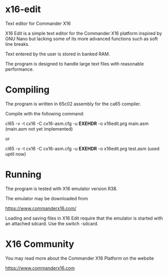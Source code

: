# x16-edit

Text editor for Commander X16

X16 Edit is a simple text editor for the Commander X16 platform inspired by GNU Nano but lacking some of its more advanced functions such as soft line breaks.

Text entered by the user is stored in banked RAM.

The program is designed to handle large text files with reasonable performance.


# Compiling

The program is written in 65c02 assembly for the ca65 compiler.

Compile with the following command:

cl65 -v -t cx16 -C cx16-asm.cfg -u __EXEHDR__ -o x16edit.prg main.asm (main.asm not yet implemented)

or

cl65 -v -t cx16 -C cx16-asm.cfg -u __EXEHDR__ -o x16edit.prg test.asm (used uptil now)


# Running

The program is tested with X16 emulator version R38.

The emulator may be downloaded from

https://www.commanderx16.com/

Loading and saving files in X16 Edit require that the emulator is started with an attached sdcard. Use the switch -sdcard.


# X16 Community

You may read more about the Commander X16 Platform on the website

https://www.commanderx16.com